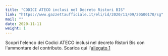 ```yaml
---
title: "CODICI ATECO inclusi nel Decreto Ristori BIS"
link: "https://www.gazzettaufficiale.it/eli/id/2020/11/09/20G00170/sg"
mail: ""
date: 2020-11-11
weight: 1
---
```


Scopri l'elenco dei Codici ATECO inclusi nel decreto Ristori Bis con l'ammontare del contributo.
Scarica qui l'[allegato 1](/documents/decreto-ristori-bis-allegati.pdf/)